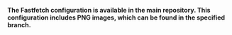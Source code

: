 **The Fastfetch configuration is available in the main repository. This configuration includes PNG images, which can be found in the specified branch.**
